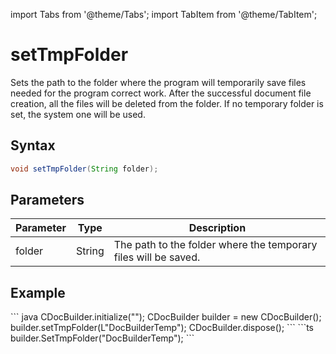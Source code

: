 import Tabs from '@theme/Tabs';
import TabItem from '@theme/TabItem';

# setTmpFolder

Sets the path to the folder where the program will temporarily save files needed for the program correct work. After the successful document file creation, all the files will be deleted from the folder. If no temporary folder is set, the system one will be used.

## Syntax

```java
void setTmpFolder(String folder);
```

## Parameters

| Parameter | Type   | Description                                                     |
| --------- | ------ | --------------------------------------------------------------- |
| folder    | String | The path to the folder where the temporary files will be saved. |

## Example

<Tabs>
    <TabItem value="java" label="Java">
        ``` java
        CDocBuilder.initialize("");
        CDocBuilder builder = new CDocBuilder();
        builder.setTmpFolder(L"DocBuilderTemp");
        CDocBuilder.dispose();
        ```
    </TabItem>
    <TabItem value="builder" label=".docbuilder">
        ```ts
        builder.SetTmpFolder("DocBuilderTemp");
        ```
    </TabItem>
</Tabs>
